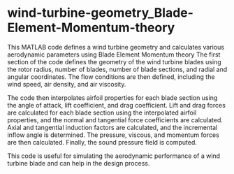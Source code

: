 # wind-turbine-geometry_Blade-Element-Momentum-theory
This MATLAB code defines a wind turbine geometry and calculates various aerodynamic parameters using Blade Element Momentum theory
The first section of the code defines the geometry of the wind turbine blades using the rotor radius, number of blades, number of blade sections, and radial and angular coordinates. The flow conditions are then defined, including the wind speed, air density, and air viscosity.

The code then interpolates airfoil properties for each blade section using the angle of attack, lift coefficient, and drag coefficient. Lift and drag forces are calculated for each blade section using the interpolated airfoil properties, and the normal and tangential force coefficients are calculated. Axial and tangential induction factors are calculated, and the incremental inflow angle is determined. The pressure, viscous, and momentum forces are then calculated. Finally, the sound pressure field is computed.

This code is useful for simulating the aerodynamic performance of a wind turbine blade and can help in the design process.
